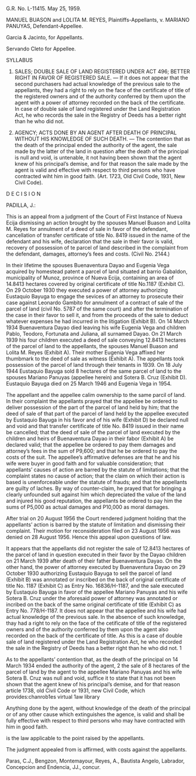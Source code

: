 G.R. No. L-11415. May 25, 1959.

  

MANUEL BUASON and LOLITA M. REYES, Plaintiffs-Appellants, v. MARIANO PANUYAS, Defendant-Appellee.

  

Garcia & Jacinto, for Appellants.

  

Servando Cleto for Appellee.

  
  

SYLLABUS

  
  

1. SALES; DOUBLE SALE OF LAND REGISTERED UNDER ACT 496; BETTER RIGHT IN FAVOR OF REGISTERED SALE. — If it does not appear that the second purchasers had actual knowledge of the previous sale to the appellants, they had a right to rely on the face of the certificate of title of the registered owners and of the authority conferred by them upon the agent with a power of attorney recorded on the back of the certificate. In case of double sale of land registered under the Land Registration Act, he who records the sale in the Registry of Deeds has a better right than he who did not.

  

2. AGENCY; ACTS DONE BY AN AGENT AFTER DEATH OF PRINCIPAL WITHOUT HIS KNOWLEDGE OF SUCH DEATH. — The contention that as the death of the principal ended the authority of the agent, the sale made by the latter of the land in question after the death of the principal is null and void, is untenable, it not having been shown that the agent knew of his principal’s demise, and for that reason the sale made by the agent is valid and effective with respect to third persons who have contracted wiht him in good faith. (Art. 1723, Old Civil Code, 1931, New Civil Code).

  
  

D E C I S I O N

  
  

PADILLA, J.:

  
  

This is an appeal from a judgment of the Court of First Instance of Nueva Ecija dismissing an action brought by the spouses Manuel Buason and Lolita M. Reyes for annulment of a deed of sale in favor of the defendant, cancellation of transfer certificate of title No. 8419 issued in the name of the defendant and his wife, declaration that the sale in their favor is valid, recovery of possession of te parcel of land described in the complaint from the defendant, damages, attorney’s fees and costs. (Civil No. 2144.)

  

In their lifetime the spouses Buenaventura Dayao and Eugenia Vega acquired by homestead patent a parcel of land situated at barrio Gabaldon, municipality of Munoz, province of Nueva Ecija, containing an area of 14.8413 hectares covered by original certificate of title No.1187 (Exhibit C). On 29 October 1930 they executed a power of attorney authorizing Eustaquio Bayuga to engage the sevices of an attorney to prosecute their case against Leonardo Gambito for annulment of a contract of sale of the parcel of land (civil No. 5787 of the same court) and after the termination of the case in their favor to sell it, and from the proceeds of the sale to deduct whatever expenses he had incurred in the litigation (Exhibit B). On 14 March 1934 Buenaventura Dayao died leaving his wife Eugenia Vega and children Pablo, Teodoro, Fortunata and Juliana, all surnamed Dayao. On 21 March 1939 his four children executed a deed of sale conveying 12.8413 hectares of the parcel of land to the appellants, the spouses Manuel Buason and Lolita M. Reyes (Exhibit A). Their mother Eugenia Vega affixed her thumbmark to the deed of sale as witness (Exhibit A). The appellants took possession of the parcel of land through their tenants in 1939. On 18 July 1944 Eustaquio Bayuga sold 8 hectares of the same parcel of land to the spouses Mariano Panuyas (appellee herein) and Sotera B. Cruz (Exhibit D). Eustaquio Bayuga died on 25 March 1946 and Eugenia Vega in 1954.

  

The appellant and the appellee calim ownership to the same parcil of land. In their complaint the appellants prayed that the appellee be ordered to deliver possession of the part of the parcel of land held by him; that the deed of sale of that part of the parcel of land held by the appellee executed by Eustaquio Bayuga in his favor and of his wife (Exhibit D) be declared null and void and that transfer certificate of title No. 8419 issued in their name be cancelled; that the deed of sale of the parcel of land executed by the children and heirs of Buenaventura Dayao in their fabor (Exhibit A) be declared valid; that the appellee be ordered to pay them damages and attorney’s fees in the sum of P9,600; and that he be ordered to pay the costs of the suit. The appellee’s affirmative defenses are that he and his wife were buyer in good faith and for valuable consideration; that appellants’ causes of action are barred by the statute of limitations; that the complaint states no cause of action; that the claim on which their action is based is unenforceable under the statute of frauds; and that the appellants are guilty of laches. By way of counter-claim, he prayed that for bringing a clearly unfounded suit against him which depreciated the value of the land and injured his good reputation, the appellants be ordered to pay him the sums of P5,000 as actual damages and P10,000 as moral damages.

  

After trial on 20 August 1956 the Court rendered judgment holding that the appellants’ action is barred by the statute of limitation and dismissing their complaint. Their motion for reconsideration filed on 23 August 1956 was denied on 28 August 1956. Hence this appeal upon questions of law.

  

It appears that the appellants did not register the sale of 12.8413 hectares of the parcel of land in question executed in their favor by the Dayao children on 21 March 1939 after death of their father Buenaventura Dayao. On the other hand, the power of attorney executed by Buenaventura Dayao on 29 October 1930 authorizing Eustaquio Bayuga to sell the parcel of land (Exhibit B) was annotated or inscribed on the back of original certificate of title No. 1187 (Exhibit C) as Entry No. 16836/H-1187, and the sale executed by Eustaquio Bayuga in favor of the appellee Mariano Panuyas and his wife Sotera B. Cruz under the aforesaid power of attorney was annotated or incribed on the back of the same original certificate of title (Exhibit C) as Entry No. 778/H-1187. It does not appear that the appellee and his wife had actual knowledge of the previous sale. In the absence of such knowledge, thay had a right to rely on the face of the cetificate of title of the registered owners and of the authority conferred by them upon the agent also recorded on the back of the certificate of title. As this is a case of double sale of land registered under the Land Registration Act, he who recorded the sale in the Registry of Deeds has a better right than he who did not. 1

  

As to the appellants’ contention that, as the death of the principal on 14 March 1934 ended the authority of the agent, 2 the sale of 8 hectares of the parcel of land by the agent to the appellee Mariano Panuyas and his wife Sotera B. Cruz was null and void, suffice it to state that it has not been shown that the agent knew of his principal’s demise, and for that reason article 1738, old Civil Code or 1931, new Civil Code, which provides:chanrob1es virtual 1aw library

  

Anything done by the agent, without knowledge of the death of the principal or of any other cause which extinguishes the agence, is valid and shall be fully effective with respect to third persons who may have contracted with him in good faith.

  

is the law applicable to the point raised by the appellants.

  

The judgment appealed from is affirmed, with costs against the appellants.

  

Paras, C.J., Bengzon, Montemayour, Reyes, A., Bautista Angelo, Labrador, Concepcion and Endencia, JJ., concur.